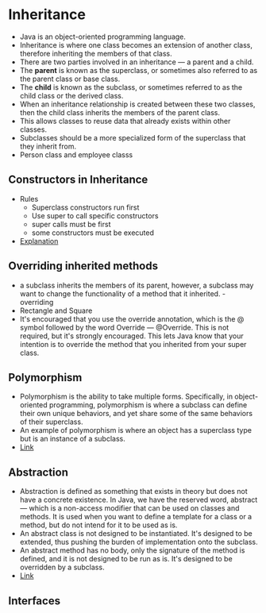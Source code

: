 # Inheritance

* Java is an object-oriented programming language.
* Inheritance is where one class becomes an extension of another class, therefore inheriting the members of that class.
* There are two parties involved in an inheritance — a parent and a child.
* The **parent** is known as the superclass, or sometimes also referred to as the parent class or base class.
* The **child** is known as the subclass, or sometimes referred to as the child class or the derived class.
* When an inheritance relationship is created between these two classes, then the child class inherits the members of the parent class.
* This allows classes to reuse data that already exists within other classes.
* Subclasses should be a more specialized form of the superclass that they inherit from.
* Person class and employee classs

## Constructors in Inheritance

* Rules
  * Superclass constructors run first
  * Use super to call specific constructors
  * super calls must be first
  * some constructors must be executed
* [Explanation](https://testautomationu.applitools.com/java-programming-course/chapter9b.html)

## Overriding inherited methods

* a subclass inherits the members of its parent, however, a subclass may want to change the functionality of a method that it inherited. - overriding
* Rectangle and Square
* It's encouraged that you use the override annotation, which is the @ symbol followed by the word Override — @Override. This is not required, but it's strongly encouraged. This lets Java know that your intention is to override the method that you inherited from your super class.

## Polymorphism

* Polymorphism is the ability to take multiple forms. Specifically, in object-oriented programming, polymorphism is where a subclass can define their own unique behaviors, and yet share some of the same behaviors of their superclass.
* An example of polymorphism is where an object has a superclass type but is an instance of a subclass.
* [Link](https://testautomationu.applitools.com/java-programming-course/chapter10.html)

## Abstraction

* Abstraction is defined as something that exists in theory but does not have a concrete existence. In Java, we have the reserved word, abstract — which is a non-access modifier that can be used on classes and methods. It is used when you want to define a template for a class or a method, but do not intend for it to be used as is.
* An abstract class is not designed to be instantiated. It's designed to be extended, thus pushing the burden of implementation onto the subclass.
* An abstract method has no body, only the signature of the method is defined, and it is not designed to be run as is. It's designed to be overridden by a subclass.
* [Link](https://testautomationu.applitools.com/java-programming-course/chapter11a.html)

## Interfaces



